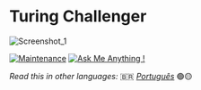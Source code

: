 # Turing Challenger

![Screenshot_1](https://github.com/mtlouzada/salary-VS-inflation/assets/120414065/0f90d965-56b8-4c49-9220-9559832bbb2b)

[![Maintenance](https://img.shields.io/badge/Maintained%3F-yes-green.svg)](https://GitHub.com/Naereen/StrapDown.js/graphs/commit-activity) [![Ask Me Anything !](https://img.shields.io/badge/Ask%20me-anything-1abc9c.svg)](https://GitHub.com/Naereen/ama)

_Read this in other languages:_ 🇧🇷 [_Português_](./translations/README-ptBR.md) 🟢🟡

